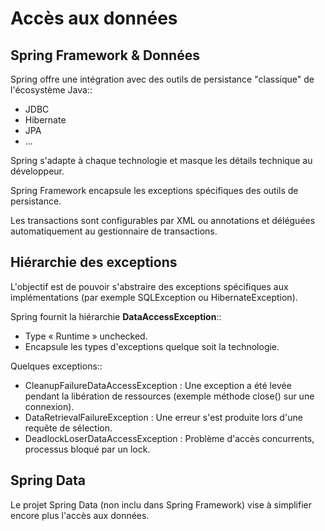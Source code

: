 # Accès aux données

## Spring Framework & Données
Spring offre une intégration avec des outils de persistance "classique" de l'écosystème Java::
* JDBC
* Hibernate
* JPA
* ...

Spring s'adapte à chaque technologie et masque les détails technique au développeur.

Spring Framework encapsule les exceptions spécifiques des outils de persistance.

Les transactions sont configurables par XML ou annotations et déléguées automatiquement au gestionnaire de transactions.


## Hiérarchie des exceptions

L'objectif est de pouvoir s'abstraire des exceptions spécifiques aux implémentations (par exemple SQLException ou HibernateException).

Spring fournit la hiérarchie **DataAccessException**::
* Type « Runtime » unchecked.
* Encapsule les types d'exceptions quelque soit la technologie.

Quelques exceptions::
* CleanupFailureDataAccessException : Une exception a été levée pendant la libération de ressources (exemple méthode close() sur une connexion).
* DataRetrievalFailureException : Une erreur s'est produite lors d'une requête de sélection.
* DeadlockLoserDataAccessException : Problème d'accès concurrents, processus bloqué par un lock.

## Spring Data

Le projet Spring Data (non inclu dans Spring Framework) vise à simplifier encore plus l'accès aux données.


